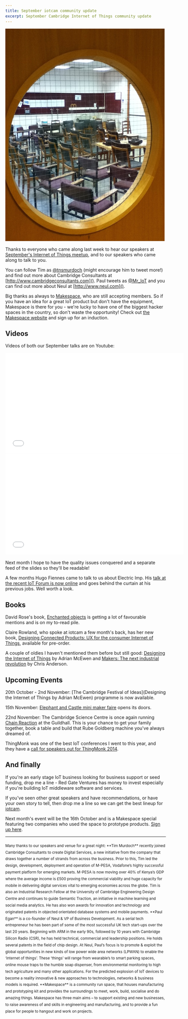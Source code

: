 ```yaml
---
title: September iotcam community update
excerpt: September Cambridge Internet of Things community update
---
```


![#iotcam](/assets/images/iotcam.jpg)

Thanks to everyone who came along last week to hear our speakers at
[September's Internet of Things meetup][iotcam], and
to our speakers who came along to talk to you.

You can follow Tim as [@tnsmurdoch](http://twitter.com/tnsmurdoch) (might encourage him to tweet more!)
and find out more about Cambridge Consultants at
[http://www.cambridgeconsultants.com]().
Paul tweets as [@Mr_IoT](http://twitter.com/Mr_IoT) and you can find out more about Neul at
[http://www.neul.com]().

Big thanks as always to [Makespace][makespace], who are still accepting members. So if you have
an idea for a great IoT product but don't have the equipment, Makespace
is there for you - we're lucky to have one of the biggest hacker spaces
in the country, so don't waste the opportunity! Check out [the Makespace website][makespace]
and sign up for an induction.

Videos
---------

Videos of both our September talks are on Youtube:
<iframe width="560" height="315" src="//www.youtube.com/embed/zvb500aRt6s?list=UUIE4Zs8H3awq-apA2fgSQ6g" frameborder="0" allowfullscreen></iframe>
<iframe width="560" height="315" src="//www.youtube.com/embed/wPLe920DWpI?list=UUIE4Zs8H3awq-apA2fgSQ6g" frameborder="0" allowfullscreen></iframe>

Next month I hope to have the quality issues conquered and a separate
feed of the slides so they'll be readable!

A few months Hugo Fiennes came to talk to us about Electric Imp. His
[talk at the recent IoT Forum is now online](https://vimeo.com/104612999) and goes behind the curtain
at his previous jobs. Well worth a look.

Books
--------

David Rose's book, [Enchanted objects](http://www.amazon.co.uk/Enchanted-Objects-Design-Desire-Internet/dp/1476725632) is getting a lot of favourable mentions and is on my to-read pile.

Claire Rowland, who spoke at iotcam a few month's back, has her new book,
[Designing Connected Products: UX for the consumer Internet of Things](http://www.wwwamazon.co.uk/Designing-Connected-Products-Consumer-Internet/dp/1449372562),
available for pre-order.

A couple of oldies I haven't mentioned them before but still good: [Designing the Internet of Things](http://www.amazon.co.uk/Designing-Internet-Things-Adrian-McEwen/dp/111843062X) by Adrian McEwen and [Makers: The next industrial revolution](http://www.amazon.co.uk/Makersrs-Industrial-Revolution-Chris-Anderson/dp/1847940676) by Chris Anderson.


Upcoming Events
------------------------

20th October - 2nd November: [The Cambridge Festival of Ideas](Designing
the Internet of Things by Adrian McEwen) programme is now available.

15th November: [Elephant and Castle mini maker faire](http://makerfaireelephantandcastle.com) opens its doors.

22nd November: The Cambridge Science Centre is once again running
[Chain Reaction](http://www.cambridgesciencecentre.org/whats-on/events/chain-reaction2014/) at the Guildhall.
This is your chance to get your family together, book a table and build that Rube Goldberg machine you've
always dreamed of.

ThingMonk was one of the best IoT conferences I went to this year, and
they have a [call for speakers out for ThingMonk 2014](http://thingmonk.com).


And finally
--------------

If you're an early stage IoT business looking for business support or
seed funding, drop me a line - Red Gate Ventures has money to invest
especially if you're building IoT middleware software and services.

If you've seen other great speakers and have recommendations, or have
your own story to tell, then drop me a line so we can get the best
lineup for [iotcam][iotcam].

Next month's event will be the 16th October and is a Makespace special
featuring two companies who used the space to prototype products. [Sign
up here](http://www.meetup.com/Cambridge-Internet-of-Things/events/206182042/).

---

<sub>
Many thanks to our speakers and venue for a great night:
</sub>

<sub>
**Tim Murdoch** recently joined Cambridge Consultants to create Digital
Services, a new initiative from the company that draws together a number
of strands from across the business. Prior to this, Tim led the design,
development, deployment and operation of M-PESA, Vodafone’s highly
successful payment platform for emerging markets. M-PESA is now moving
over 40% of Kenya’s GDP where the average income is £500 proving the
commercial viability and huge capacity for mobile in delivering digital
services vital to emerging economies across the globe.
</sub>

<sub>
Tim is also an Industrial Research Fellow at the University of Cambridge
Engineering Design Centre and continues to guide Semantic Traction, an
initiative in machine learning and social media analytics. He has also
won awards for innovation and technology and originated patents in
objected orientated database systems and mobile payments.
</sub>

<sub>
**Paul Egan** is a co-founder of Neul & VP of Business Development. As a
serial tech entrepreneur he has been part of some of the most successful
UK tech start-ups over the last 20 years. Beginning with ARM in the
early 90s, followed by 10 years with Cambridge Silicon Radio (CSR), he
has held technical, commercial and leadership positions. He holds
several patents in the field of chip design.
</sub>

<sub>
At Neul, Paul’s focus is to promote & exploit the global opportunities
in new kinds of low power wide area networks (LPWAN) to enable the
‘internet of things’. These ‘things’ will range from wearable’s to smart
parking spaces, online mouse traps to the humble soap dispenser, from
environmental monitoring to high tech agriculture and many other
applications. For the predicted explosion of IoT devices to become a
reality innovative & new approaches to technologies, networks & business
models is required.
</sub>

<sub>
**Makespace** is a community run space, that houses manufacturing and
prototyping kit and provides the surroundings to meet, work, build,
socialise and do amazing things. Makespace has three main aims – to
support existing and new businesses, to raise awareness of and skills
in engineering and manufacturing, and to provide a fun place for
people to hangout and work on projects. 
</sub>

[makespace]: http://www.makespace.org/
[iotcam]: http://www.meetup.com/Cambridge-Internet-of-Things/
